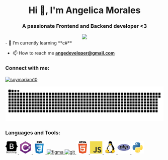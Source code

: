 <h1 align="center">Hi 👋, I'm Angelica Morales</h1>
<h3 align="center">A passionate Frontend and Backend developer <3</h3>
<div align="center">
    <img src="https://media1.giphy.com/media/aNqEFrYVnsS52/giphy.gif?cid=ecf05e47j2fwkg9dliyneekyfq0chj9zcyua3s4fk8vgeopd&ep=v1_gifs_related&rid=giphy.gif&ct=g"> 
</div>
- 🌱 I’m currently learning **c#**

- 📫 How to reach me **angedeveloper@gmail.com**

<h3 align="left">Connect with me:</h3>
<p align="left">
<a href="https://instagram.com/soymariam10" target="blank"><img align="center" src="https://raw.githubusercontent.com/rahuldkjain/github-profile-readme-generator/master/src/images/icons/Social/instagram.svg" alt="soymariam10" height="30" width="40" /></a>
</p>
<div>
  <picture>
    <source media="(prefers-color-scheme: dark)" srcset="https://raw.githubusercontent.com/SicerBrito/SicerBrito/output/github-contribution-grid-snake-dark.svg" />
    <source media="(prefers-color-scheme: light)" srcset="https://raw.githubusercontent.com/SicerBrito/SicerBrito/output/github-contribution-grid-snake.svg" />
    <img alt="github-snake" src="https://raw.githubusercontent.com/SicerBrito/SicerBrito/output/github-contribution-grid-snake.svg" />
  </picture>
</div>

<h3 align="left">Languages and Tools:</h3>
</a> <a href="https://getbootstrap.com" target="_blank" rel="noreferrer"> <img src="https://raw.githubusercontent.com/devicons/devicon/master/icons/bootstrap/bootstrap-plain-wordmark.svg" alt="bootstrap" width="40" height="40"/> </a> <a href="https://www.w3schools.com/cs/" target="_blank" rel="noreferrer"> <img src="https://raw.githubusercontent.com/devicons/devicon/master/icons/csharp/csharp-original.svg" alt="csharp" width="40" height="40"/> </a> <a href="https://www.w3schools.com/css/" target="_blank" rel="noreferrer"> <img src="https://raw.githubusercontent.com/devicons/devicon/master/icons/css3/css3-original-wordmark.svg" alt="css3" width="40" height="40"/> </a> <a href="https://www.figma.com/" target="_blank" rel="noreferrer"> <img src="https://www.vectorlogo.zone/logos/figma/figma-icon.svg" alt="figma" width="40" height="40"/> </a> <a href="https://git-scm.com/" target="_blank" rel="noreferrer"> <img src="https://www.vectorlogo.zone/logos/git-scm/git-scm-icon.svg" alt="git" width="40" height="40"/> </a> <a href="https://www.w3.org/html/" target="_blank" rel="noreferrer"> <img src="https://raw.githubusercontent.com/devicons/devicon/master/icons/html5/html5-original-wordmark.svg" alt="html5" width="40" height="40"/> </a> <a href="https://developer.mozilla.org/en-US/docs/Web/JavaScript" target="_blank" rel="noreferrer"> <img src="https://raw.githubusercontent.com/devicons/devicon/master/icons/javascript/javascript-original.svg" alt="javascript" width="40" height="40"/> </a> <a href="https://www.linux.org/" target="_blank" rel="noreferrer"> <img src="https://raw.githubusercontent.com/devicons/devicon/master/icons/linux/linux-original.svg" alt="linux" width="40" height="40"/> </a> <a href="https://www.php.net" target="_blank" rel="noreferrer"> <img src="https://raw.githubusercontent.com/devicons/devicon/master/icons/php/php-original.svg" alt="php" width="40" height="40"/> </a> <a href="https://www.python.org" target="_blank" rel="noreferrer"> <img src="https://raw.githubusercontent.com/devicons/devicon/master/icons/python/python-original.svg" alt="python" width="40" height="40"/> </a> </p>
